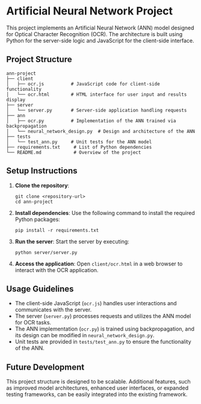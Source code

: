 # Artificial Neural Network Project

This project implements an Artificial Neural Network (ANN) model designed for Optical Character Recognition (OCR). The architecture is built using Python for the server-side logic and JavaScript for the client-side interface.

## Project Structure

```
ann-project
├── client
│   ├── ocr.js          # JavaScript code for client-side functionality
│   └── ocr.html        # HTML interface for user input and results display
├── server
│   └── server.py       # Server-side application handling requests
├── ann
│   ├── ocr.py          # Implementation of the ANN trained via backpropagation
│   └── neural_network_design.py  # Design and architecture of the ANN
├── tests
│   └── test_ann.py     # Unit tests for the ANN model
├── requirements.txt     # List of Python dependencies
└── README.md            # Overview of the project
```

## Setup Instructions

1. **Clone the repository**:
   ```
   git clone <repository-url>
   cd ann-project
   ```

2. **Install dependencies**:
   Use the following command to install the required Python packages:
   ```
   pip install -r requirements.txt
   ```

3. **Run the server**:
   Start the server by executing:
   ```
   python server/server.py
   ```

4. **Access the application**:
   Open `client/ocr.html` in a web browser to interact with the OCR application.

## Usage Guidelines

- The client-side JavaScript (`ocr.js`) handles user interactions and communicates with the server.
- The server (`server.py`) processes requests and utilizes the ANN model for OCR tasks.
- The ANN implementation (`ocr.py`) is trained using backpropagation, and its design can be modified in `neural_network_design.py`.
- Unit tests are provided in `tests/test_ann.py` to ensure the functionality of the ANN.

## Future Development

This project structure is designed to be scalable. Additional features, such as improved model architectures, enhanced user interfaces, or expanded testing frameworks, can be easily integrated into the existing framework.
